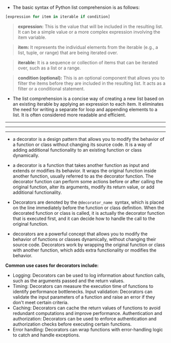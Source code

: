 * The basic syntax of Python list comprehension is as follows:

```python
[expression for item in iterable if condition]
```

> **expression:** This is the value that will be included in the resulting list. It can be a simple value or a more complex expression involving the item variable.

> **item:** It represents the individual elements from the iterable (e.g., a list, tuple, or range) that are being iterated over.

> **iterable:** It is a sequence or collection of items that can be iterated over, such as a list or a range.

> **condition (optional):** This is an optional component that allows you to filter the items before they are included in the resulting list. It acts as a filter or a conditional statement.

* The list comprehension is a concise way of creating a new list based on an existing iterable by applying an expression to each item. It eliminates the need for writing a separate for loop and appending elements to a list. It is often considered more readable and efficient.

---
---
---

* a decorator is a design pattern that allows you to modify the behavior of a function or class without changing its source code. It is a way of adding additional functionality to an existing function or class dynamically.

* a decorator is a function that takes another function as input and extends or modifies its behavior. It wraps the original function inside another function, usually referred to as the decorator function. The decorator function can perform some actions before or after calling the original function, alter its arguments, modify its return value, or add additional functionality.

* Decorators are denoted by the `@decorator_name `syntax, which is placed on the line immediately before the function or class definition. When the decorated function or class is called, it is actually the decorator function that is executed first, and it can decide how to handle the call to the original function.

* decorators are a powerful concept that allows you to modify the behavior of functions or classes dynamically, without changing their source code. Decorators work by wrapping the original function or class with another function, which adds extra functionality or modifies the behavior.

**Common use cases for decorators include:**

* Logging: Decorators can be used to log information about function calls, such as the arguments passed and the return values.
* Timing: Decorators can measure the execution time of functions to identify performance bottlenecks.
Input validation: Decorators can validate the input parameters of a function and raise an error if they don't meet certain criteria.
* Caching: Decorators can cache the return values of functions to avoid redundant computations and improve performance.
Authentication and authorization: Decorators can be used to enforce authentication and authorization checks before executing certain functions.
* Error handling: Decorators can wrap functions with error-handling logic to catch and handle exceptions.